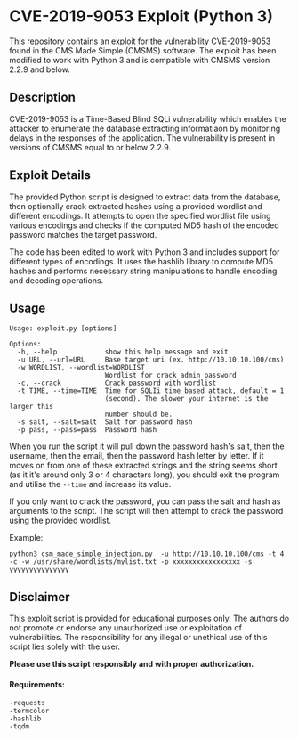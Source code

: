 # CVE-2019-9053 Exploit (Python 3)

This repository contains an exploit for the vulnerability CVE-2019-9053 found in the CMS Made Simple (CMSMS) software. The exploit has been modified to work with Python 3 and is compatible with CMSMS version 2.2.9 and below.
## Description

CVE-2019-9053 is a Time-Based Blind SQLi vulnerability which enables the attacker to enumerate the database extracting informatiaon by monitoring delays in the responses of the application. The vulnerability is present in versions of CMSMS equal to or below 2.2.9.

## Exploit Details

The provided Python script is designed to extract data from the database, then optionally crack extracted hashes using a provided wordlist and different encodings. It attempts to open the specified wordlist file using various encodings and checks if the computed MD5 hash of the encoded password matches the target password.

The code has been edited to work with Python 3 and includes support for different types of encodings. It uses the hashlib library to compute MD5 hashes and performs necessary string manipulations to handle encoding and decoding operations.
## Usage

```
Usage: exploit.py [options]

Options:
  -h, --help            show this help message and exit
  -u URL, --url=URL     Base target uri (ex. http://10.10.10.100/cms)
  -w WORDLIST, --wordlist=WORDLIST
                        Wordlist for crack admin password
  -c, --crack           Crack password with wordlist
  -t TIME, --time=TIME  Time for SQLIi time based attack, default = 1
                        (second). The slower your internet is the larger this
                        number should be.
  -s salt, --salt=salt  Salt for password hash
  -p pass, --pass=pass  Password hash
```

When you run the script it will pull down the password hash's salt, then the username, then the email, then the password hash letter by letter.
If it moves on from one of these extracted strings and the string seems short (as it it's around only 3 or 4 characters long), you should exit the program and utilise the `--time` and increase its value.

If you only want to crack the password, you can pass the salt and hash as arguments to the script. The script will then attempt to crack the password using the provided wordlist.

Example:

```
python3 csm_made_simple_injection.py  -u http://10.10.10.100/cms -t 4 -c -w /usr/share/wordlists/mylist.txt -p xxxxxxxxxxxxxxxxx -s yyyyyyyyyyyyyyy
```
## Disclaimer
This exploit script is provided for educational purposes only. The authors do not promote or endorse any unauthorized use or exploitation of vulnerabilities. The responsibility for any illegal or unethical use of this script lies solely with the user.

 **Please use this script responsibly and with proper authorization.**
#### Requirements:

```
-requests
-termcolor
-hashlib
-tqdm
```